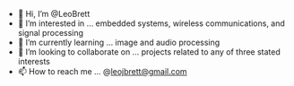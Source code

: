 - 👋 Hi, I’m @LeoBrett
- 👀 I’m interested in ... embedded systems, wireless communications, and signal processing
- 🌱 I’m currently learning ... image and audio processing
- 💞️ I’m looking to collaborate on ... projects related to any of three stated interests
- 📫 How to reach me ... @leojbrett@gmail.com

<!---
LeoBrett/LeoBrett is a ✨ special ✨ repository because its `README.md` (this file) appears on your GitHub profile.
You can click the Preview link to take a look at your changes.
--->
